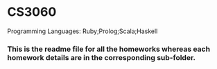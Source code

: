 # CS3060
Programming Languages: Ruby;Prolog;Scala;Haskell

### This is the readme file for all the homeworks whereas each homework details are in the corresponding sub-folder.
